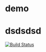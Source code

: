 <!--
 * @Author: your name
 * @Date: 2021-01-14 16:55:04
 * @LastEditTime: 2021-01-14 17:03:25
 * @LastEditors: Please set LastEditors
 * @Description: In User Settings Edit
 * @FilePath: \demo\README.md
-->
# demo
# dsdsdsd
[![Build Status](http://123.57.140.117:10003/api/badges/taoqingfeng/demo/status.svg)](http://123.57.140.117:10003/taoqingfeng/demo)